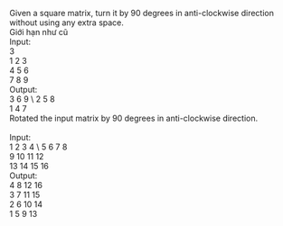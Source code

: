 Given a square matrix, turn it by 90 degrees in anti-clockwise direction without using any extra space.\
Giới hạn như cũ\
Input:\
 3\
 1  2  3\
 4  5  6\
 7  8  9\
Output:\
 3  6  9 \ 
 2  5  8 \
 1  4  7 \
Rotated the input matrix by 90 degrees in anti-clockwise direction.\
\
Input:\
 1  2  3  4 \ 
 5  6  7  8 \
 9 10 11 12 \
13 14 15 16 \
Output:\
 4  8 12 16 \
 3  7 11 15 \
 2  6 10 14 \
 1  5  9 13
